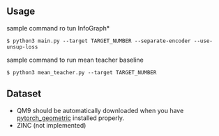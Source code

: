 ## Usage
sample command ro tun InfoGraph*
```
$ python3 main.py --target TARGET_NUMBER --separate-encoder --use-unsup-loss
```
sample command to run mean teacher baseline
```
$ python3 mean_teacher.py --target TARGET_NUMBER
```

## Dataset

- QM9 should be automatically downloaded when you have [pytorch_geometric](https://github.com/rusty1s/pytorch_geometric) installed properly.
- ZINC (not implemented)
